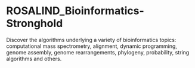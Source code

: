 # ROSALIND_Bioinformatics-Stronghold

Discover the algorithms underlying a variety of bioinformatics topics: computational mass spectrometry, alignment, dynamic programming, genome assembly, genome rearrangements, phylogeny, probability, string algorithms and others.

